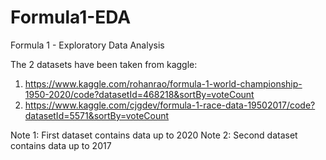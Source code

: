 # Formula1-EDA
Formula 1 - Exploratory Data Analysis


The 2 datasets have been taken from kaggle:
1) https://www.kaggle.com/rohanrao/formula-1-world-championship-1950-2020/code?datasetId=468218&sortBy=voteCount
2) https://www.kaggle.com/cjgdev/formula-1-race-data-19502017/code?datasetId=5571&sortBy=voteCount

Note 1: First dataset contains data up to 2020
Note 2: Second dataset contains data up to 2017